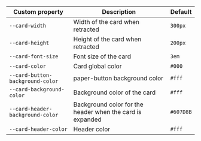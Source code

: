 | Custom property | Description | Default |
| ----------------|-------------|---------- |
| `--card-width` | Width of the card when retracted | `300px` |
| `--card-height` | Height of the card when retracted | `200px` |
| `--card-font-size` | Font size of the card | `3em` |
| `--card-color` | Card global color | `#000` |
| `--card-button-background-color` | paper-button background color | `#fff` |
| `--card-background-color` | Background color of the card | `#fff` |
| `--card-header-background-color` | Background color for the header when the card is expanded | `#607D8B` |
| `--card-header-color` | Header color | `#fff` |
